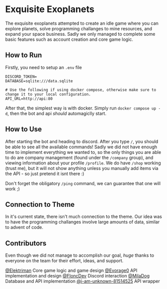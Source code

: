 # Exquisite Exoplanets
The exquisite exoplanets attempted to create an idle game where you can explore planets, solve programming challanges to mine resources, and expand your space business. Sadly we only managed to complete some basic features such as account creation and core game logic.

## How to Run
Firstly, you need to setup an `.env` file

```shell
DISCORD_TOKEN=
DATABASE=sqlite:///data.sqlite

# Use the following if using docker compose, otherwise make sure to change it to your local configuration.
API_URL=http://api:80  
```
After that, the simplest way is with docker. Simply run `docker compose up -d`, then the bot and api _should_ automagiclly start.

## How to Use
After starting the bot and heading to discord. After you type `/`, you should be able to see all the available commands! Sadly we did not have enough time to implement everything we wanted to, so the only things you are able to do are company management (found under the `/company` group), and viewing information about your profile `/profile`. We do have `/shop` working (trust me), but it will not show anything unless you manually add items via the API - so just pretend it isnt there :)

Don't forget the obligatory `/ping` command, we can guarantee that one will work ;)

## Connection to Theme
In it's current state, there isn't much connection to the theme. Our idea was to have the programming challanges involve large amounts of data, similar to advent of code.

## Contributors
Even though we did not manage to accomplish our goal, _huge_ thanks to everyone on the team for their effort, ideas, and support.

<!-- Alphabetical Order :) -->
[@Elektriman](https://github.com/Elektriman) Core game logic and game design
[@Evorage0](https://github.com/Evorage0) API implementation and design
[@FloncDev](https://github.com/FloncDev) Discord interaction
[@MilaDog](https://github.com/MilaDog) Database and API implementation
[@i-am-unknown-81514525](https://github.com/i-am-unknown-81514525) API wrapper
